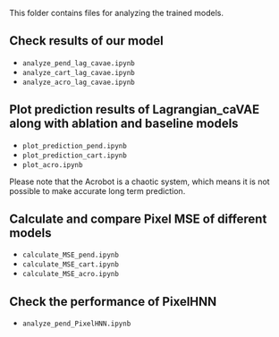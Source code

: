 This folder contains files for analyzing the trained models. 

## Check results of our model
- `analyze_pend_lag_cavae.ipynb`
- `analyze_cart_lag_cavae.ipynb`
- `analyze_acro_lag_cavae.ipynb`

## Plot prediction results of Lagrangian_caVAE along with ablation and baseline models 
- `plot_prediction_pend.ipynb`
- `plot_prediction_cart.ipynb`
- `plot_acro.ipynb`

Please note that the Acrobot is a chaotic system, which means it is not possible to make accurate long term prediction.

## Calculate and compare Pixel MSE of different models
- `calculate_MSE_pend.ipynb`
- `calculate_MSE_cart.ipynb`
- `calculate_MSE_acro.ipynb`

## Check the performance of PixelHNN
- `analyze_pend_PixelHNN.ipynb`
